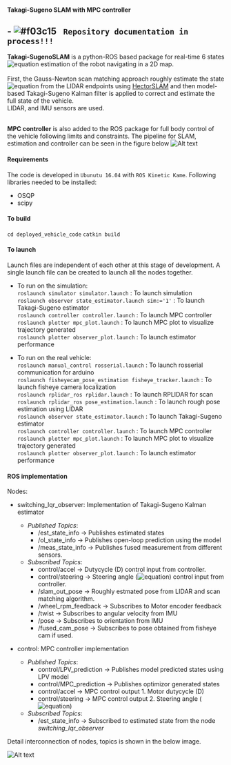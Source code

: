 #### Takagi-Sugeno SLAM with MPC controller

## - ![#f03c15](https://via.placeholder.com/15/f03c15/000000?text=+) ` Repository documentation in process!!!`

**Takagi-SugenoSLAM** is a python-ROS based package for real-time 6 states 
![equation](https://latex.codecogs.com/gif.latex?[v_x,&space;v_y,&space;\omega,&space;X,&space;Y,&space;\theta]^T) estimation of the robot navigating in a 2D map. <br />
<br />
First, the Gauss-Newton scan matching approach roughly estimate the state ![equation](https://latex.codecogs.com/gif.latex?[X,&space;Y,&space;\theta]^T) from the LIDAR endpoints using [HectorSLAM](http://wiki.ros.org/hector_slam) and then model-based Takagi-Sugeno Kalman filter is applied to correct and estimate the full state of the vehicle. <br />
LIDAR, and IMU sensors are used.<br />
<br />

**MPC controller** is also added to the ROS package for full body control of the vehicle following limits and constraints. The pipeline for SLAM, estimation and controller can be seen in the figure below 
![Alt text](https://i.ibb.co/zsq8ZD6/scheme.png)

<!---
The vehicle model is represented as, <br /> <br />
![equation](https://latex.codecogs.com/gif.latex?\dot{v_x}&space;=&space;\frac{1}{m}(F_{rx}&space;-&space;F_{flat}\sin(\delta)&space;&plus;&space;mv_y&space;\omega)&space;\newline&space;\dot{v_y}&space;=&space;\frac{1}{m}(F_{flat}\cos(\delta)&space;&plus;&space;F_{ry}&space;-&space;mv_x&space;\omega)\newline&space;\dot{\omega}&space;=&space;\frac{1}{I_z}(l_f&space;F_{flat}\cos(\delta)&space;-&space;l_r&space;F_{ry})&space;\newline&space;\dot{X}&space;=&space;v_x&space;cos(\theta)&space;-&space;v_y&space;sin(\theta)&space;\label{eq:mod_final_X}\newline&space;\dot{Y}&space;=&space;v_x&space;sin(\theta)&space;&plus;&space;v_y&space;cos(\theta)&space;\label{eq:mod_final_Y}\newline&space;\dot{\theta}&space;=&space;\omega&space;\newline) <br /> <br />
where the longitudinal force and lateral forces are, <br /> <br />
![equation](https://latex.codecogs.com/gif.latex?F_{rx}&space;=&space;(C_{m0}&space;-&space;C_{m_1}v_x)D&space;-C_{0}v_x&space;-&space;C_1&space;-&space;\frac{C_D&space;A&space;\rho&space;v_x^2}{2}&space;\label{eq:mod_final_frx}&space;\newline&space;F_{flat}&space;=&space;2C_{af}\left(&space;\delta&space;-&space;\arctan&space;\left(\frac{v_y&space;&plus;&space;l_f&space;\dot{\theta}}{v_x}&space;\right)\right)&space;\label{eq:mod_final_fflat}&space;\newline&space;F_{ry}&space;=&space;-&space;2C_{ar}\arctan&space;\left(&space;\frac{v_y&space;-&space;l_r&space;\dot{\theta}}{v_x}\right)) 
--->
#### Requirements
The code is developed in `Ubunutu 16.04` with `ROS Kinetic Kame`.
Following libraries needed to be installed:
* OSQP
* scipy

#### To build
`cd deployed_vehicle_code`
`catkin build`
#### To launch
Launch files are independent of each other at this stage of development. A single launch file can be created to launch all the nodes together. 
* To run on the simulation: <br />
   `roslaunch simulator simulator.launch` : To launch simulation <br />
   `roslaunch observer state_estimator.launch sim:='1'` : To launch Takagi-Sugeno estimator <br />
   `roslaunch controller controller.launch` : To launch MPC controller <br />
   `roslaunch plotter mpc_plot.launch` : To launch MPC plot to visualize trajectory generated <br />
   `roslaunch plotter observer_plot.launch` : To launch estimator performance <br />  
   
* To run on the real vehicle: <br /> 
   `roslaunch manual_control rosserial.launch` : To launch rosserial communication for arduino <br /> 
   `roslaunch fisheyecam_pose_estimation fisheye_tracker.launch` : To launch fisheye camera localization <br />
   `roslaunch rplidar_ros rplidar.launch` : To launch RPLIDAR for scan  <br />
   `roslaunch rplidar_ros pose_estimation.launch` : To launch rough pose estimation using LIDAR <br /> 
   `roslaunch observer state_estimator.launch` : To launch Takagi-Sugeno estimator <br /> 
   `roslaunch controller controller.launch` : To launch MPC controller <br />
   `roslaunch plotter mpc_plot.launch` : To launch MPC plot to visualize trajectory generated <br />
   `roslaunch plotter observer_plot.launch` : To launch estimator performance <br /> 
#### ROS implementation
Nodes:

* switching_lqr_observer: Implementation of Takagi-Sugeno Kalman estimator <br /> 
  * *Published Topics*: 
      * /est_state_info -> Publishes estimated states
      * /ol_state_info  -> Publishes open-loop prediction using the model
      * /meas_state_info -> Publishes fused measurement from different sensors.  
  * *Subscribed Topics*: 
      * control/accel -> Dutycycle (D) control input from controller. 
      * control/steering -> Steering angle (![equation](https://latex.codecogs.com/gif.latex?\delta)) control input from controller. 
      * /slam_out_pose -> Roughly estmated pose from LIDAR and scan matching algorithm.
      * /wheel_rpm_feedback -> Subscribes to Motor encoder feedback
      * /twist -> Subscribes to angular velocity from IMU
      * /pose -> Subscribes to orientation from IMU
      * /fused_cam_pose -> Subscribes to pose obtained from fisheye cam if used.

* control: MPC controller implementation <br /> 
  * *Published Topics*: 
      * control/LPV_prediction -> Publishes model predicted states using LPV model
      * control/MPC_prediction  -> Publishes optimizor generated states
      * control/accel -> MPC control output 1. Motor dutycycle (D) 
      * control/steering -> MPC control output 2. Steering angle (![equation](https://latex.codecogs.com/gif.latex?\delta))
  * *Subscribed Topics*: 
      * /est_state_info -> Subscribed to estimated state from the node *switching_lqr_observer*


Detail interconnection of nodes, topics is shown in the below image. 

![Alt text](https://i.ibb.co/FhZ9kkw/rosgraph-real.png)
